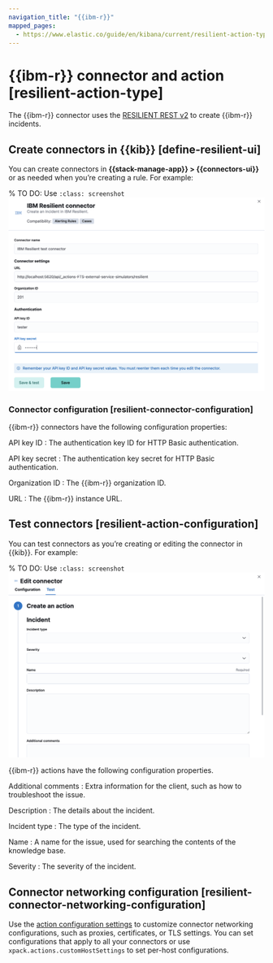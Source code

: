 ```yaml
---
navigation_title: "{{ibm-r}}"
mapped_pages:
  - https://www.elastic.co/guide/en/kibana/current/resilient-action-type.html
---
```


# {{ibm-r}} connector and action [resilient-action-type]


The {{ibm-r}} connector uses the [RESILIENT REST v2](https://developer.ibm.com/security/resilient/rest/) to create {{ibm-r}} incidents.


## Create connectors in {{kib}} [define-resilient-ui]

You can create connectors in **{{stack-manage-app}} > {{connectors-ui}}** or as needed when you’re creating a rule. For example:

% TO DO: Use `:class: screenshot`
![{{ibm-r}} connector](../images/resilient-connector.png)


### Connector configuration [resilient-connector-configuration]

{{ibm-r}} connectors have the following configuration properties:

API key ID
:   The authentication key ID for HTTP Basic authentication.

API key secret
:   The authentication key secret for HTTP Basic authentication.

Organization ID
:   The {{ibm-r}} organization ID.

URL
:   The {{ibm-r}} instance URL.


## Test connectors [resilient-action-configuration]

You can test connectors as you’re creating or editing the connector in {{kib}}. For example:

% TO DO: Use `:class: screenshot`
![IBM Resilient connector test options](../images/resilient-params-test.png)

{{ibm-r}} actions have the following configuration properties.

Additional comments
:   Extra information for the client, such as how to troubleshoot the issue.

Description
:   The details about the incident.

Incident type
:   The type of the incident.

Name
:   A name for the issue, used for searching the contents of the knowledge base.

Severity
:   The severity of the incident.


## Connector networking configuration [resilient-connector-networking-configuration]

Use the [action configuration settings](/reference/configuration-reference/alerting-settings.md#action-settings) to customize connector networking configurations, such as proxies, certificates, or TLS settings. You can set configurations that apply to all your connectors or use `xpack.actions.customHostSettings` to set per-host configurations.

